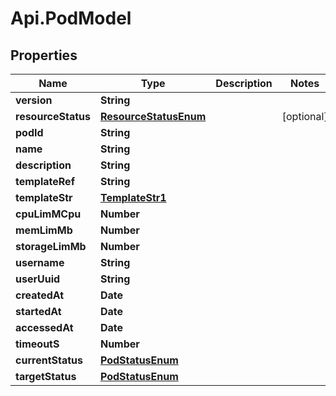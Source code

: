 # Api.PodModel

## Properties

Name | Type | Description | Notes
------------ | ------------- | ------------- | -------------
**version** | **String** |  | 
**resourceStatus** | [**ResourceStatusEnum**](ResourceStatusEnum.md) |  | [optional] 
**podId** | **String** |  | 
**name** | **String** |  | 
**description** | **String** |  | 
**templateRef** | **String** |  | 
**templateStr** | [**TemplateStr1**](TemplateStr1.md) |  | 
**cpuLimMCpu** | **Number** |  | 
**memLimMb** | **Number** |  | 
**storageLimMb** | **Number** |  | 
**username** | **String** |  | 
**userUuid** | **String** |  | 
**createdAt** | **Date** |  | 
**startedAt** | **Date** |  | 
**accessedAt** | **Date** |  | 
**timeoutS** | **Number** |  | 
**currentStatus** | [**PodStatusEnum**](PodStatusEnum.md) |  | 
**targetStatus** | [**PodStatusEnum**](PodStatusEnum.md) |  | 


